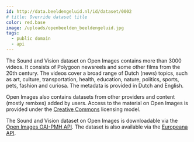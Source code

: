 ```yaml
---
id: http://data.beeldengeluid.nl/id/dataset/0002
# title: Override dataset title
color: red.base
image: /uploads/openbeelden_beeldengeluid.jpg
tags:
  - public domain
  - api
---
```


The Sound and Vision dataset on Open Images contains more than 3000 videos. It consists of Polygoon newsreels and some other films from the 20th century. The videos cover a broad range of Dutch (news) topics, such as art, culture, transportation, health, education, nature, politics, sports, pets, fashion and curiosa. The metadata is provided in Dutch and English.

Open Images also contains datasets from other providers and content (mostly remixes) added by users. Access to the material on Open Images is provided under the [Creative Commons](http://www.creativecommons.org/ 'Creative Commons') licensing model.

The Sound and Vision dataset on Open Images is downloadable via the [Open Images OAI-PMH API](/apis/open-images). The dataset is also available via the [Europeana API](http://labs.europeana.eu/data/newsreels-from-sound-and-vision-on-the-netherlands-in-the-20th-century/).
